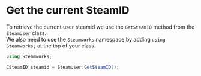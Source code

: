 # Get the current SteamID

To retrieve the current user steamid we use the `GetSteamID` method from the `SteamUser` class.  
We also need to use the `Steamworks`  namespace by adding `using Steamworks;` at the top of your class.

```csharp
using Steamworks;

CSteamID steamid = SteamUser.GetSteamID();
```

